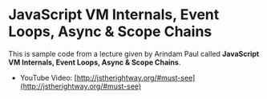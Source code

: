 # JavaScript VM Internals, Event Loops, Async & Scope Chains

This is sample code from a lecture given by Arindam Paul called **JavaScript VM Internals, Event Loops, Async & Scope Chains**.

- YouTube Video: [http://jstherightway.org/#must-see](http://jstherightway.org/#must-see)